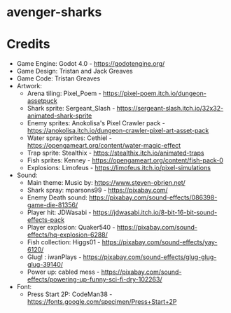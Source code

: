 # avenger-sharks


# Credits

* Game Engine: Godot 4.0 - https://godotengine.org/
* Game Design: Tristan and Jack Greaves
* Game Code: Tristan Greaves
* Artwork:
   * Arena tiling: Pixel_Poem - https://pixel-poem.itch.io/dungeon-assetpuck
   * Shark sprite: Sergeant_Slash - https://sergeant-slash.itch.io/32x32-animated-shark-sprite
   * Enemy sprites: Anokolisa's Pixel Crawler pack - https://anokolisa.itch.io/dungeon-crawler-pixel-art-asset-pack
   * Water spray sprites: Cethiel - https://opengameart.org/content/water-magic-effect
   * Trap sprite: Stealthix - https://stealthix.itch.io/animated-traps
   * Fish sprites: Kenney - https://opengameart.org/content/fish-pack-0
   * Explosions: Limofeus - https://limofeus.itch.io/pixel-simulations
* Sound:
   * Main theme: Music by: https://www.steven-obrien.net/
   * Shark spray: mparsons99 - https://pixabay.com/
   * Enemy Death sound: https://pixabay.com/sound-effects/086398-game-die-81356/
   * Player hit: JDWasabi - https://jdwasabi.itch.io/8-bit-16-bit-sound-effects-pack
   * Player explosion: Quaker540 - https://pixabay.com/sound-effects/hq-explosion-6288/
   * Fish collection: Higgs01 - https://pixabay.com/sound-effects/yay-6120/
   * Glug! : iwanPlays - https://pixabay.com/sound-effects/glug-glug-glug-39140/
   * Power up: cabled mess - https://pixabay.com/sound-effects/powering-up-funny-sci-fi-dry-102263/
* Font:
   * Press Start 2P: CodeMan38 - https://fonts.google.com/specimen/Press+Start+2P
	
